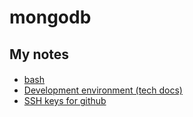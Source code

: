 # mongodb

## My notes

#### 

 * [bash](notes/bash.md)
 * [Development environment (tech docs)](notes/tech-docs.md)
 * [SSH keys for github](notes/ssh.md)
 

